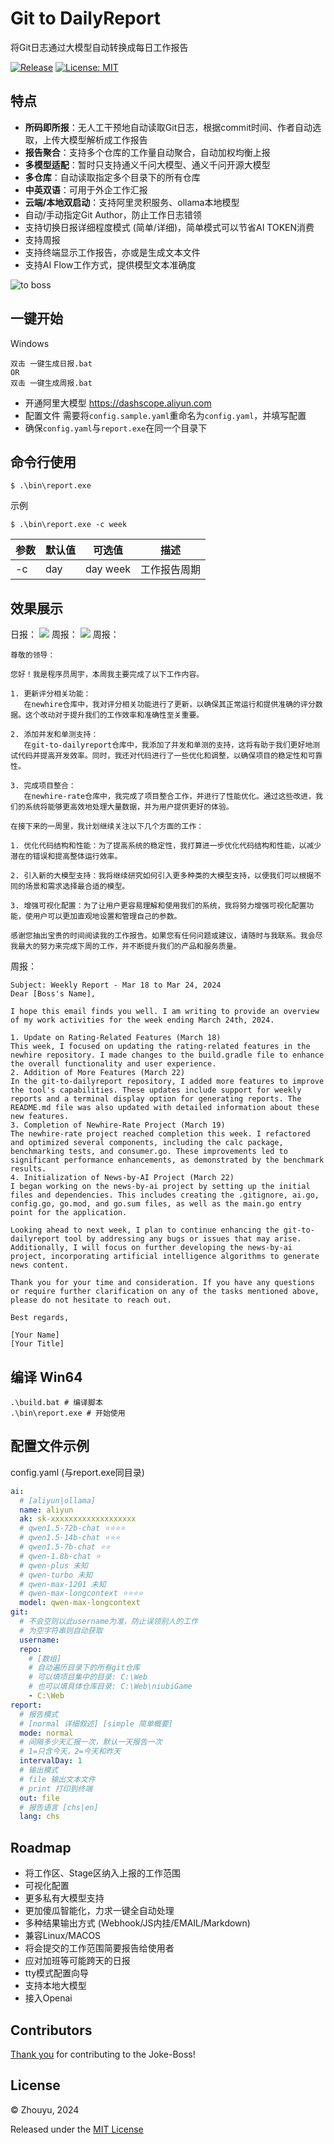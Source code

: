 # Git to DailyReport

将Git日志通过大模型自动转换成每日工作报告

[![Release](https://img.shields.io/github/release/muyu66/git-to-dailyreport.svg?style=flat-square)](https://github.com/muyu66/git-to-dailyreport/releases)
[![License: MIT](https://img.shields.io/badge/License-MIT-green.svg)](https://opensource.org/licenses/MIT)

## 特点

* **所码即所报**：无人工干预地自动读取Git日志，根据commit时间、作者自动选取，上传大模型解析成工作报告
* **报告聚合**：支持多个仓库的工作量自动聚合，自动加权均衡上报
* **多模型适配**：暂时只支持通义千问大模型、通义千问开源大模型
* **多仓库**：自动读取指定多个目录下的所有仓库
* **中英双语**：可用于外企工作汇报
* **云端/本地双启动**：支持阿里灵积服务、ollama本地模型
* 自动/手动指定Git Author，防止工作日志错领
* 支持切换日报详细程度模式 (简单/详细)，简单模式可以节省AI TOKEN消费
* 支持周报
* 支持终端显示工作报告，亦或是生成文本文件
* 支持AI Flow工作方式，提供模型文本准确度

![](public/pic1.gif "to boss")

## 一键开始

Windows

    双击 一键生成日报.bat
    OR
    双击 一键生成周报.bat

* 开通阿里大模型 https://dashscope.aliyun.com
* 配置文件 需要将`config.sample.yaml`重命名为`config.yaml`，并填写配置
* 确保`config.yaml`与`report.exe`在同一个目录下

## 命令行使用

    $ .\bin\report.exe

示例

    $ .\bin\report.exe -c week

| 参数 | 默认值 | 可选值      | 描述     |
|----|-----|----------|--------|
| -c | day | day week | 工作报告周期 |

## 效果展示

日报：
![](public/pic2.png)
周报：
![](public/pic3.png)
周报：

```text
尊敬的领导：

您好！我是程序员周宇，本周我主要完成了以下工作内容。

1. 更新评分相关功能：
   在newhire仓库中，我对评分相关功能进行了更新，以确保其正常运行和提供准确的评分数据。这个改动对于提升我们的工作效率和准确性至关重要。

2. 添加并发和单测支持：
   在git-to-dailyreport仓库中，我添加了并发和单测的支持，这将有助于我们更好地测试代码并提高开发效率。同时，我还对代码进行了一些优化和调整，以确保项目的稳定性和可靠性。

3. 完成项目整合：
   在newhire-rate仓库中，我完成了项目整合工作，并进行了性能优化。通过这些改进，我们的系统将能够更高效地处理大量数据，并为用户提供更好的体验。

在接下来的一周里，我计划继续关注以下几个方面的工作：

1. 优化代码结构和性能：为了提高系统的稳定性，我打算进一步优化代码结构和性能，以减少潜在的错误和提高整体运行效率。

2. 引入新的大模型支持：我将继续研究如何引入更多种类的大模型支持，以便我们可以根据不同的场景和需求选择最合适的模型。

3. 增强可视化配置：为了让用户更容易理解和使用我们的系统，我将努力增强可视化配置功能，使用户可以更加直观地设置和管理自己的参数。

感谢您抽出宝贵的时间阅读我的工作报告。如果您有任何问题或建议，请随时与我联系。我会尽我最大的努力来完成下周的工作，并不断提升我们的产品和服务质量。
```

周报：

```text
Subject: Weekly Report - Mar 18 to Mar 24, 2024
Dear [Boss's Name],

I hope this email finds you well. I am writing to provide an overview of my work activities for the week ending March 24th, 2024.

1. Update on Rating-Related Features (March 18)
This week, I focused on updating the rating-related features in the newhire repository. I made changes to the build.gradle file to enhance the overall functionality and user experience.
2. Addition of More Features (March 22)
In the git-to-dailyreport repository, I added more features to improve the tool's capabilities. These updates include support for weekly reports and a terminal display option for generating reports. The README.md file was also updated with detailed information about these new features.
3. Completion of Newhire-Rate Project (March 19)
The newhire-rate project reached completion this week. I refactored and optimized several components, including the calc package, benchmarking tests, and consumer.go. These improvements led to significant performance enhancements, as demonstrated by the benchmark results.
4. Initialization of News-by-AI Project (March 22)
I began working on the news-by-ai project by setting up the initial files and dependencies. This includes creating the .gitignore, ai.go, config.go, go.mod, and go.sum files, as well as the main.go entry point for the application.

Looking ahead to next week, I plan to continue enhancing the git-to-dailyreport tool by addressing any bugs or issues that may arise. Additionally, I will focus on further developing the news-by-ai project, incorporating artificial intelligence algorithms to generate news content.

Thank you for your time and consideration. If you have any questions or require further clarification on any of the tasks mentioned above, please do not hesitate to reach out.

Best regards,

[Your Name]
[Your Title]
```

## 编译 Win64

    .\build.bat # 编译脚本
    .\bin\report.exe # 开始使用

## 配置文件示例

config.yaml (与report.exe同目录)

```yaml
ai:
  # [aliyun|ollama]
  name: aliyun
  ak: sk-xxxxxxxxxxxxxxxxxxx
  # qwen1.5-72b-chat ⭐⭐⭐⭐
  # qwen1.5-14b-chat ⭐⭐⭐
  # qwen1.5-7b-chat ⭐⭐
  # qwen-1.8b-chat ⭐
  # qwen-plus 未知
  # qwen-turbo 未知
  # qwen-max-1201 未知
  # qwen-max-longcontext ⭐⭐⭐⭐
  model: qwen-max-longcontext
git:
  # 不会空则以此username为准，防止误领别人的工作
  # 为空字符串则自动获取
  username:
  repo:
    # [数组]
    # 自动遍历目录下的所有git仓库
    # 可以填项目集中的目录: C:\Web
    # 也可以填具体仓库目录: C:\Web\niubiGame
    - C:\Web
report:
  # 报告模式
  # [normal 详细叙述] [simple 简单概要]
  mode: normal
  # 间隔多少天汇报一次，默认一天报告一次
  # 1=只含今天，2=今天和昨天
  intervalDay: 1
  # 输出模式
  # file 输出文本文件
  # print 打印到终端
  out: file
  # 报告语言 [chs|en]
  lang: chs
```

## Roadmap

* 将工作区、Stage区纳入上报的工作范围
* 可视化配置
* 更多私有大模型支持
* 更加傻瓜智能化，力求一键全自动处理
* 多种结果输出方式 (Webhook/JS内挂/EMAIL/Markdown)
* 兼容Linux/MACOS
* 将会提交的工作范围简要报告给使用者
* 应对加班等可能跨天的日报
* tty模式配置向导
* 支持本地大模型
* 接入Openai

## Contributors

[Thank you](https://github.com/muyu66/git-to-dailyreport/graphs/contributors) for contributing to the Joke-Boss!

## License

© Zhouyu, 2024

Released under the [MIT License](https://github.com/muyu66/git-to-dailyreport/blob/master/LICENSE)